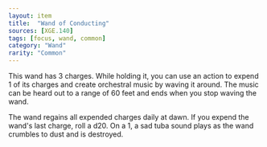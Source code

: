 ```yaml
---
layout: item
title:  "Wand of Conducting"
sources: [XGE.140]
tags: [focus, wand, common]
category: "Wand"
rarity: "Common"
---
```


This wand has 3 charges. While holding it, you can use an action to expend 1 of its charges and create orchestral music by waving it around. The music can be heard out to a range of 60 feet and ends when you stop waving the wand.

The wand regains all expended charges daily at dawn. If you expend the wand's last charge, roll a d20. On a 1, a sad tuba sound plays as the wand crumbles to dust and is destroyed.